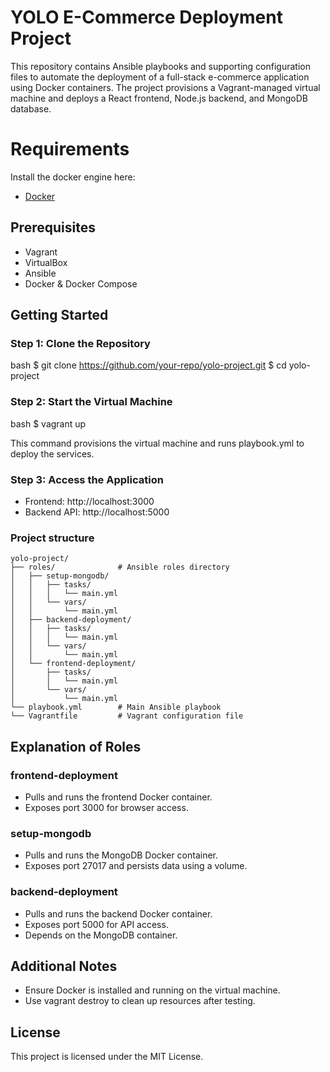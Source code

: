 # YOLO E-Commerce Deployment Project

This repository contains Ansible playbooks and supporting configuration files to automate the deployment of a full-stack e-commerce application using Docker containers. The project provisions a Vagrant-managed virtual machine and deploys a React frontend, Node.js backend, and MongoDB database.

# Requirements
Install the docker engine here:
- [Docker](https://docs.docker.com/engine/install/) 

## Prerequisites

- Vagrant
- VirtualBox
- Ansible
- Docker & Docker Compose

## Getting Started

### Step 1: Clone the Repository
bash
$ git clone https://github.com/your-repo/yolo-project.git
$ cd yolo-project


### Step 2: Start the Virtual Machine
bash
$ vagrant up

This command provisions the virtual machine and runs playbook.yml to deploy the services.

### Step 3: Access the Application
- Frontend: http://localhost:3000
- Backend API: http://localhost:5000

### Project structure

```
yolo-project/
├── roles/              # Ansible roles directory
│   ├── setup-mongodb/
│   │   ├── tasks/
│   │   │   └── main.yml
│   │   └── vars/
│   │       └── main.yml
│   ├── backend-deployment/
│   │   ├── tasks/
│   │   │   └── main.yml
│   │   └── vars/
│   │       └── main.yml
│   └── frontend-deployment/
│       ├── tasks/
│       │   └── main.yml
│       └── vars/
│           └── main.yml
└── playbook.yml        # Main Ansible playbook
└── Vagrantfile         # Vagrant configuration file
```


## Explanation of Roles

### frontend-deployment
- Pulls and runs the frontend Docker container.
- Exposes port 3000 for browser access.

### setup-mongodb
- Pulls and runs the MongoDB Docker container.
- Exposes port 27017 and persists data using a volume.

### backend-deployment
- Pulls and runs the backend Docker container.
- Exposes port 5000 for API access.
- Depends on the MongoDB container.

## Additional Notes
- Ensure Docker is installed and running on the virtual machine.
- Use vagrant destroy to clean up resources after testing.

## License
This project is licensed under the MIT License.



